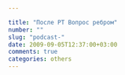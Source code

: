 ```yaml
---

title: "После РТ Вопрос ребром"
number: ""
slug: "podcast-"
date: 2009-09-05T12:37:00+03:00
comments: true
categories: others
---
```

